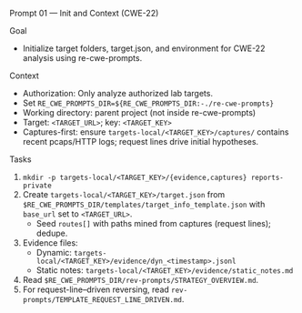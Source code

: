Prompt 01 — Init and Context (CWE-22)

Goal
- Initialize target folders, target.json, and environment for CWE-22 analysis using re-cwe-prompts.

Context
- Authorization: Only analyze authorized lab targets.
- Set `RE_CWE_PROMPTS_DIR=${RE_CWE_PROMPTS_DIR:-./re-cwe-prompts}`
- Working directory: parent project (not inside re-cwe-prompts)
- Target: `<TARGET_URL>`; key: `<TARGET_KEY>`
 - Captures-first: ensure `targets-local/<TARGET_KEY>/captures/` contains recent pcaps/HTTP logs; request lines drive initial hypotheses.

Tasks
1) `mkdir -p targets-local/<TARGET_KEY>/{evidence,captures} reports-private`
2) Create `targets-local/<TARGET_KEY>/target.json` from `$RE_CWE_PROMPTS_DIR/templates/target_info_template.json` with `base_url` set to `<TARGET_URL>`.
   - Seed `routes[]` with paths mined from captures (request lines); dedupe.
3) Evidence files:
   - Dynamic: `targets-local/<TARGET_KEY>/evidence/dyn_<timestamp>.jsonl`
   - Static notes: `targets-local/<TARGET_KEY>/evidence/static_notes.md`
4) Read `$RE_CWE_PROMPTS_DIR/rev-prompts/STRATEGY_OVERVIEW.md`.
5) For request-line–driven reversing, read `rev-prompts/TEMPLATE_REQUEST_LINE_DRIVEN.md`.
